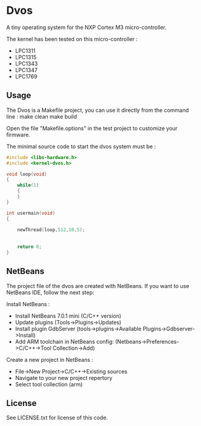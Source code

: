 Dvos
====

A tiny operating system for the NXP Cortex M3 micro-controller.

The kernel has been tested on this micro-controller :
- LPC1311
- LPC1315
- LPC1343
- LPC1347
- LPC1769


Usage
-----

The Dvos is a Makefile project, you can use it directly from the command line :
make clean
make build

Open the file "Makefile.options" in the test project to customize your firmware.

The minimal source code to start the dvos system must be :

``` c
#include <libs-hardware.h>
#include <kernel-dvos.h>

void loop(void)
{
    while(1)
    {
    }
}

int usermain(void)
{
    
    newThread(loop,512,10,5);
   
    
    return 0;
}
```


NetBeans
--------

The project file of the dvos are created with NetBeans. If you want to use NetBeans IDE, follow the next step:

Install NetBeans :
- Install NetBeans 7.0.1 mini (C/C++ version)
- Update plugins (Tools->Plugins->Updates)
- Install plugin GdbServer (tools->plugins->Available Plugins->Gdbserver->Install)
- Add ARM toolchain in NetBeans config: (Netbeans->Preferences->C/C++->Tool Collection->Add)

Create a new project in NetBeans :
- File->New Project->C/C++->Existing sources
- Navigate to your new project repertory
- Select tool collection (arm)

License
-------

See LICENSE.txt for license of this code.

